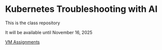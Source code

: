 # Kubernetes Troubleshooting with AI

This is the class repository

It will be available until November 16, 2025

[VM Assignments](https://docs.google.com/spreadsheets/d/1ydeIfh8Pegb1ydJq3Hft_HjoEqlcFccCNq4kfWk5OEE/edit?gid=0#gid=0)
